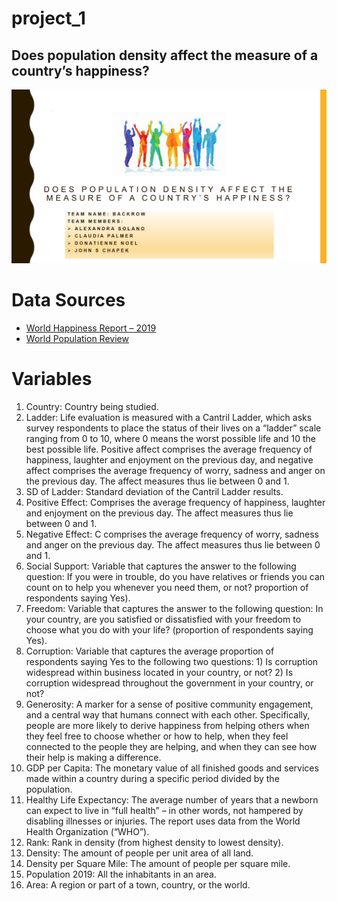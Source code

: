 # project_1

## Does population density affect the measure of a country’s happiness?

![TitleSlide](Resources/TitleSlide.PNG)

# Data Sources
* [World Happiness Report – 2019](https://worldhappiness.report/ed/2019/)
* [World Population Review](www.worldpopulationreview.com)

# Variables
1. Country: Country being studied.
2. Ladder: Life evaluation is measured with a Cantril Ladder, which asks survey respondents to place the status of their lives on a “ladder” scale ranging from 0 to 10, where 0 means the worst possible life and 10 the best possible life. Positive affect comprises the average frequency of happiness, laughter and enjoyment on the previous day, and negative affect comprises the average frequency of worry, sadness and anger on the previous day. The affect measures thus lie between 0 and 1.
3. SD of Ladder: Standard deviation of the Cantril Ladder results.
4. Positive Effect: Comprises the average frequency of happiness, laughter and enjoyment on the previous day. The affect measures thus lie between 0 and 1.
5. Negative Effect: C comprises the average frequency of worry, sadness and anger on the previous day. The affect measures thus lie between 0 and 1.
6. Social Support: Variable that captures the answer to the following question: If you were in trouble, do you have relatives or friends you can count on to help you whenever you need them, or not? proportion of respondents saying Yes).
7. Freedom: Variable that captures the answer to the following question: In your country, are you satisfied or dissatisfied with your freedom to choose what you do with your life? (proportion of respondents saying Yes).
8. Corruption: Variable that captures the average proportion of respondents saying Yes to the following two questions: 1) Is corruption widespread within business located in your country, or not? 2) Is corruption widespread throughout the government in your country, or not?
9. Generosity: A marker for a sense of positive community engagement, and a central way that humans connect with each other. Specifically, people are more likely to derive happiness from helping others when they feel free to choose whether or how to help, when they feel connected to the people they are helping, and when they can see how their help is making a difference.
10. GDP per Capita: The monetary value of all finished goods and services made within a country during a specific period divided by the population. 
11. Healthy Life Expectancy: The average number of years that a newborn can expect to live in “full health” – in other words, not hampered by disabling illnesses or injuries. The report uses data from the World Health Organization (“WHO”).
12. Rank: Rank in density (from highest density to lowest density).
13. Density: The amount of people per unit area of all land.
14. Density per Square Mile: The amount of people per square mile.
15. Population 2019: All the inhabitants in an area.
16. Area: A region or part of a town, country, or the world.


